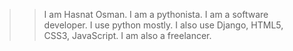 >> I am Hasnat Osman.
>> I am a pythonista.
>> I am a software developer.
>> I use python mostly. 
>> I also use Django, HTML5, CSS3, JavaScript.
>> I am also a freelancer.

